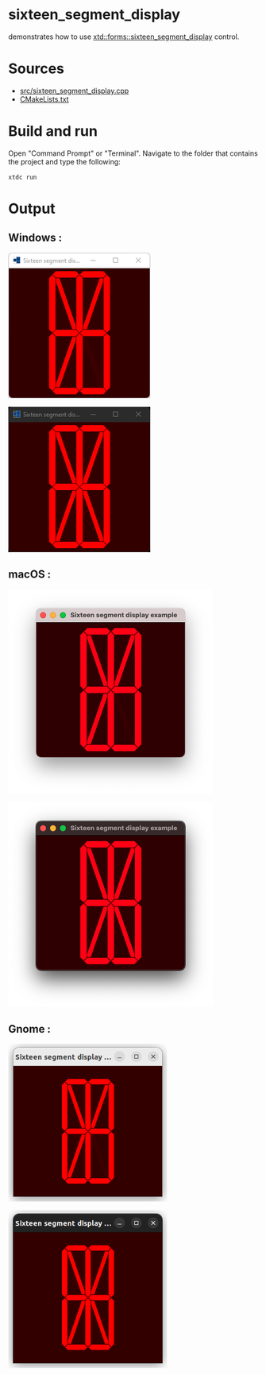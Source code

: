 # sixteen_segment_display

demonstrates how to use [xtd::forms::sixteen_segment_display](https://codedocs.xyz/gammasoft71/xtd/classxtd_1_1forms_1_1sixteen__segment__display.html) control.

# Sources

* [src/sixteen_segment_display.cpp](src/sixteen_segment_display.cpp)
* [CMakeLists.txt](CMakeLists.txt)

# Build and run

Open "Command Prompt" or "Terminal". Navigate to the folder that contains the project and type the following:

```shell
xtdc run
```

# Output

## Windows :

![Screenshot](../../../../docs/pictures/examples/sixteen_segment_display_w.png)

![Screenshot](../../../../docs/pictures/examples/sixteen_segment_display_wd.png)

## macOS :

![Screenshot](../../../../docs/pictures/examples/sixteen_segment_display_m.png)

![Screenshot](../../../../docs/pictures/examples/sixteen_segment_display_md.png)

## Gnome :

![Screenshot](../../../../docs/pictures/examples/sixteen_segment_display_g.png)

![Screenshot](../../../../docs/pictures/examples/sixteen_segment_display_gd.png)
